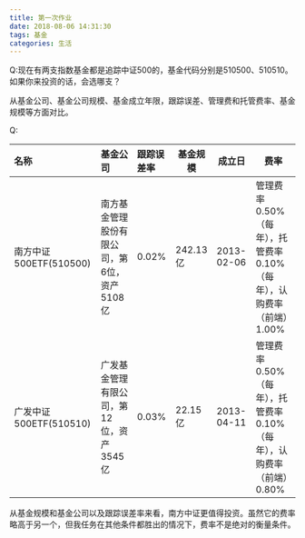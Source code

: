 ```yaml
---
title: 第一次作业
date: 2018-08-06 14:31:30
tags: 基金
categories: 生活
---
```


Q:现在有两支指数基金都是追踪中证500的，基金代码分别是510500、510510。如果你来投资的话，会选哪支？
<!-- more -->
从基金公司、基金公司规模、基金成立年限，跟踪误差、管理费和托管费率、基金规模等方面对比。

Q:

|名称|基金公司|跟踪误差率|基金规模|成立日|费率|
|:---- |:---|:----| -----|-----|-----|
|南方中证500ETF(510500) | 南方基金管理股份有限公司，第6位，资产5108亿  | 0.02%|242.13亿 |2013-02-06|管理费率0.50%（每年），托管费率0.10%（每年），认购费率（前端）1.00%
广发中证500ETF(510510) | 广发基金管理有限公司，第12位，资产3545亿  | 0.03% |22.15亿|2013-04-11|管理费率0.50%（每年），托管费率0.10%（每年），认购费率（前端）0.80%

从基金规模和基金公司以及跟踪误差率来看，南方中证更值得投资。虽然它的费率略高于另一个，但我任务在其他条件都胜出的情况下，费率不是绝对的衡量条件。